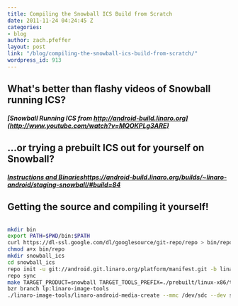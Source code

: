 ```yaml
---
title: Compiling the Snowball ICS Build from Scratch
date: 2011-11-24 04:24:45 Z
categories:
- blog
author: zach.pfeffer
layout: post
link: "/blog/compiling-the-snowball-ics-build-from-scratch/"
wordpress_id: 913
---
```


## What's better than flashy videos of Snowball running ICS?

##### [Snowball Running ICS from http://android-build.linaro.org](http://www.youtube.com/watch?v=MQOKPLg3ARE)

## ...or trying a prebuilt ICS out for yourself on Snowball?

##### [Instructions and Binaries]()https://android-build.linaro.org/builds/~linaro-android/staging-snowball/#build=84

## Getting the source and compiling it yourself!

```bash

mkdir bin
export PATH=$PWD/bin:$PATH
curl https://dl-ssl.google.com/dl/googlesource/git-repo/repo > bin/repo
chmod a+x bin/repo
mkdir snowball_ics
cd snowball_ics
repo init -u git://android.git.linaro.org/platform/manifest.git -b linaro_android_4.0.1 -m staging-snowball.xml
repo sync
make TARGET_PRODUCT=snowball TARGET_TOOLS_PREFIX=./prebuilt/linux-x86/toolchain/arm-linux-androideabi-4.4.x/bin/arm-linux-androideabi- -j8 systemtarball userdatatarball boottarball
bzr branch lp:linaro-image-tools
./linaro-image-tools/linaro-android-media-create --mmc /dev/sdc --dev snowball_sd --system /mnt/user/0_pfefferz/ics/snowball_ics/system.tar.bz2 --userdata /mnt/user/0_pfefferz/ics/snowball_ics/userdata.tar.bz2 --boot /mnt/user/0_pfefferz/ics/snowball_ics/boot.tar.bz2
    
```
